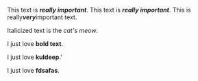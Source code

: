 This text is ***really important***.
This text is ***really important***.
This is really***very***important text.

Italicized text is the *cat's meow*.

I just love **bold text**.

I just love **kuldeep**.'

I just love **fdsafas**.
